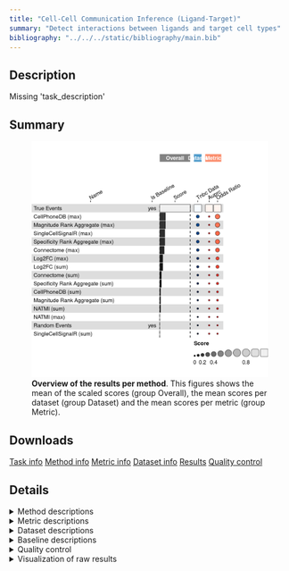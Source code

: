 ```yaml
---
title: "Cell-Cell Communication Inference (Ligand-Target)"
summary: "Detect interactions between ligands and target cell types"
bibliography: "../../../static/bibliography/main.bib"
---
```


<script src="index_files/libs/kePrint-0.0.1/kePrint.js"></script>
<link href="index_files/libs/lightable-0.0.1/lightable.css" rel="stylesheet" />


## Description

Missing 'task_description'

## Summary

<figure>
<img src="index.markdown_strict_files/figure-markdown_strict/summary-1.png" width="664" alt="Overview of the results per method. This figures shows the mean of the scaled scores (group Overall), the mean scores per dataset (group Dataset) and the mean scores per metric (group Metric)." />
<figcaption aria-hidden="true"><strong>Overview of the results per method</strong>. This figures shows the mean of the scaled scores (group Overall), the mean scores per dataset (group Dataset) and the mean scores per metric (group Metric).</figcaption>
</figure>

## Downloads

<a href="data/task_info.json" class="btn btn-secondary">Task info</a>
<a href="data/method_info.json" class="btn btn-secondary">Method info</a>
<a href="data/metric_info.json" class="btn btn-secondary">Metric info</a>
<a href="data/dataset_info.json" class="btn btn-secondary">Dataset info</a>
<a href="data/results.json" class="btn btn-secondary">Results</a>
<a href="data/quality_control.json" class="btn btn-secondary">Quality control</a>

## Details

<details>
<summary>
Method descriptions
</summary>

-   **[CellPhoneDB (max)](https://github.com/saezlab/liana)**: Missing 'method_description'. [\[efremova2020cellphonedb\]](/bibliography#efremova2020cellphonedb)

<!-- -->

-   **[CellPhoneDB (sum)](https://github.com/saezlab/liana)**: Missing 'method_description'. [\[efremova2020cellphonedb\]](/bibliography#efremova2020cellphonedb)

<!-- -->

-   **[Connectome (max)](https://github.com/saezlab/liana)**: Missing 'method_description'. [\[raredon2022computation\]](/bibliography#raredon2022computation)

<!-- -->

-   **[Connectome (sum)](https://github.com/saezlab/liana)**: Missing 'method_description'. [\[raredon2022computation\]](/bibliography#raredon2022computation)

<!-- -->

-   **[Log2FC (max)](https://github.com/saezlab/liana)**: Missing 'method_description'. [\[raredon2022computation\]](/bibliography#raredon2022computation)

<!-- -->

-   **[Log2FC (sum)](https://github.com/saezlab/liana)**: Missing 'method_description'. [\[raredon2022computation\]](/bibliography#raredon2022computation)

<!-- -->

-   **[Magnitude Rank Aggregate (max)](https://github.com/saezlab/liana)**: Missing 'method_description'. [\[dimitrov2022comparison\]](/bibliography#dimitrov2022comparison)

<!-- -->

-   **[Magnitude Rank Aggregate (sum)](https://github.com/saezlab/liana)**: Missing 'method_description'. [\[dimitrov2022comparison\]](/bibliography#dimitrov2022comparison)

<!-- -->

-   **[NATMI (max)](https://github.com/saezlab/liana)**: Missing 'method_description'. [\[hou2020predicting\]](/bibliography#hou2020predicting)

<!-- -->

-   **[NATMI (sum)](https://github.com/saezlab/liana)**: Missing 'method_description'. [\[hou2020predicting\]](/bibliography#hou2020predicting)

<!-- -->

-   **[Random Events](https://github.com/openproblems-bio/openproblems)**: Missing 'method_description'. [\[openproblems\]](/bibliography#openproblems)

<!-- -->

-   **[SingleCellSignalR (max)](https://github.com/saezlab/liana)**: Missing 'method_description'. [\[cabello2020singlecellsignalr\]](/bibliography#cabello2020singlecellsignalr)

<!-- -->

-   **[SingleCellSignalR (sum)](https://github.com/saezlab/liana)**: Missing 'method_description'. [\[cabello2020singlecellsignalr\]](/bibliography#cabello2020singlecellsignalr)

<!-- -->

-   **[Specificity Rank Aggregate (max)](https://github.com/saezlab/liana)**: Missing 'method_description'. [\[dimitrov2022comparison\]](/bibliography#dimitrov2022comparison)

<!-- -->

-   **[Specificity Rank Aggregate (sum)](https://github.com/saezlab/liana)**: Missing 'method_description'. [\[dimitrov2022comparison\]](/bibliography#dimitrov2022comparison)

<!-- -->

-   **[True Events](https://github.com/openproblems-bio/openproblems)**: Missing 'method_description'. [\[openproblems\]](/bibliography#openproblems)

</details>
<details>
<summary>
Metric descriptions
</summary>

-   **Precision-recall AUC**: Missing 'metric_description'. [\[davis2006prauc\]](/bibliography#davis2006prauc)

<!-- -->

-   **Odds Ratio**: Missing 'metric_description'. [\[bland2000odds\]](/bibliography#bland2000odds)

</details>
<details>
<summary>
Dataset descriptions
</summary>

-   **Triple negative breast cancer atlas**: Missing 'dataset_description'. [\[wu2021single\]](/bibliography#wu2021single)

</details>
<details>
<summary>
Baseline descriptions
</summary>

-   **Random Events**: Missing 'method_description'.

<!-- -->

-   **True Events**: Missing 'method_description'.

</details>
<details>
<summary>
Quality control
</summary>
<table class="table lightable-paper" style='margin-left: auto; margin-right: auto; font-family: "Arial Narrow", arial, helvetica, sans-serif; margin-left: auto; margin-right: auto;'>
 <thead>
  <tr>
   <th style="text-align:left;"> Category </th>
   <th style="text-align:left;"> Name </th>
   <th style="text-align:right;"> Value </th>
   <th style="text-align:left;"> Condition </th>
   <th style="text-align:left;"> Severity </th>
  </tr>
 </thead>
<tbody>
  <tr>
   <td style="text-align:left;" data-toggle="tooltip" data-container="body" data-placement="right" title="Dataset metadata field 'dataset_description' should be defined
  Task id: cell_cell_communication_ligand_target
  Field: dataset_description
"> Dataset info </td>
   <td style="text-align:left;" data-toggle="tooltip" data-container="body" data-placement="right" title="Dataset metadata field 'dataset_description' should be defined
  Task id: cell_cell_communication_ligand_target
  Field: dataset_description
"> Pct 'dataset_description' missing </td>
   <td style="text-align:right;" data-toggle="tooltip" data-container="body" data-placement="right" title="Dataset metadata field 'dataset_description' should be defined
  Task id: cell_cell_communication_ligand_target
  Field: dataset_description
"> 1 </td>
   <td style="text-align:left;" data-toggle="tooltip" data-container="body" data-placement="right" title="Dataset metadata field 'dataset_description' should be defined
  Task id: cell_cell_communication_ligand_target
  Field: dataset_description
"> percent_missing(dataset_info, field) </td>
   <td style="text-align:left;color: red !important;" data-toggle="tooltip" data-container="body" data-placement="right" title="Dataset metadata field 'dataset_description' should be defined
  Task id: cell_cell_communication_ligand_target
  Field: dataset_description
"> ✗✗ </td>
  </tr>
  <tr>
   <td style="text-align:left;" data-toggle="tooltip" data-container="body" data-placement="right" title="Method metadata field 'method_description' should be defined
  Task id: cell_cell_communication_ligand_target
  Field: method_description
"> Method info </td>
   <td style="text-align:left;" data-toggle="tooltip" data-container="body" data-placement="right" title="Method metadata field 'method_description' should be defined
  Task id: cell_cell_communication_ligand_target
  Field: method_description
"> Pct 'method_description' missing </td>
   <td style="text-align:right;" data-toggle="tooltip" data-container="body" data-placement="right" title="Method metadata field 'method_description' should be defined
  Task id: cell_cell_communication_ligand_target
  Field: method_description
"> 1 </td>
   <td style="text-align:left;" data-toggle="tooltip" data-container="body" data-placement="right" title="Method metadata field 'method_description' should be defined
  Task id: cell_cell_communication_ligand_target
  Field: method_description
"> percent_missing(method_info, field) </td>
   <td style="text-align:left;color: red !important;" data-toggle="tooltip" data-container="body" data-placement="right" title="Method metadata field 'method_description' should be defined
  Task id: cell_cell_communication_ligand_target
  Field: method_description
"> ✗✗ </td>
  </tr>
  <tr>
   <td style="text-align:left;" data-toggle="tooltip" data-container="body" data-placement="right" title="Metric metadata field 'metric_description' should be defined
  Task id: cell_cell_communication_ligand_target
  Field: metric_description
"> Metric info </td>
   <td style="text-align:left;" data-toggle="tooltip" data-container="body" data-placement="right" title="Metric metadata field 'metric_description' should be defined
  Task id: cell_cell_communication_ligand_target
  Field: metric_description
"> Pct 'metric_description' missing </td>
   <td style="text-align:right;" data-toggle="tooltip" data-container="body" data-placement="right" title="Metric metadata field 'metric_description' should be defined
  Task id: cell_cell_communication_ligand_target
  Field: metric_description
"> 1 </td>
   <td style="text-align:left;" data-toggle="tooltip" data-container="body" data-placement="right" title="Metric metadata field 'metric_description' should be defined
  Task id: cell_cell_communication_ligand_target
  Field: metric_description
"> percent_missing(metric_info, field) </td>
   <td style="text-align:left;color: red !important;" data-toggle="tooltip" data-container="body" data-placement="right" title="Metric metadata field 'metric_description' should be defined
  Task id: cell_cell_communication_ligand_target
  Field: metric_description
"> ✗✗ </td>
  </tr>
  <tr>
   <td style="text-align:left;" data-toggle="tooltip" data-container="body" data-placement="right" title="Task metadata field 'task_description' should be defined
  Task id: cell_cell_communication_ligand_target
  Field: task_description
"> Task info </td>
   <td style="text-align:left;" data-toggle="tooltip" data-container="body" data-placement="right" title="Task metadata field 'task_description' should be defined
  Task id: cell_cell_communication_ligand_target
  Field: task_description
"> Pct 'task_description' missing </td>
   <td style="text-align:right;" data-toggle="tooltip" data-container="body" data-placement="right" title="Task metadata field 'task_description' should be defined
  Task id: cell_cell_communication_ligand_target
  Field: task_description
"> 1 </td>
   <td style="text-align:left;" data-toggle="tooltip" data-container="body" data-placement="right" title="Task metadata field 'task_description' should be defined
  Task id: cell_cell_communication_ligand_target
  Field: task_description
"> percent_missing([task_info], field) </td>
   <td style="text-align:left;color: red !important;" data-toggle="tooltip" data-container="body" data-placement="right" title="Task metadata field 'task_description' should be defined
  Task id: cell_cell_communication_ligand_target
  Field: task_description
"> ✗✗ </td>
  </tr>
</tbody>
</table>

</details>
<details>
<summary>
Visualization of raw results
</summary>

<img src="index.markdown_strict_files/figure-markdown_strict/raw_results-1.png" width="960" />

</details>
